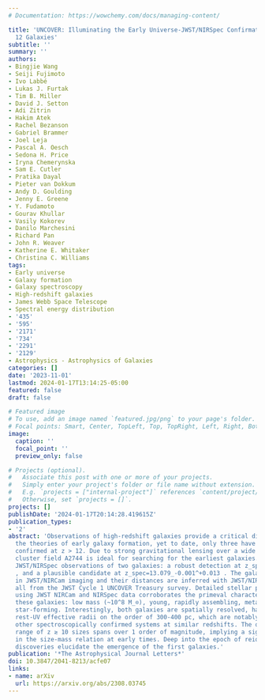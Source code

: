 ```yaml
---
# Documentation: https://wowchemy.com/docs/managing-content/

title: 'UNCOVER: Illuminating the Early Universe-JWST/NIRSpec Confirmation of z >
  12 Galaxies'
subtitle: ''
summary: ''
authors:
- Bingjie Wang
- Seiji Fujimoto
- Ivo Labbé
- Lukas J. Furtak
- Tim B. Miller
- David J. Setton
- Adi Zitrin
- Hakim Atek
- Rachel Bezanson
- Gabriel Brammer
- Joel Leja
- Pascal A. Oesch
- Sedona H. Price
- Iryna Chemerynska
- Sam E. Cutler
- Pratika Dayal
- Pieter van Dokkum
- Andy D. Goulding
- Jenny E. Greene
- Y. Fudamoto
- Gourav Khullar
- Vasily Kokorev
- Danilo Marchesini
- Richard Pan
- John R. Weaver
- Katherine E. Whitaker
- Christina C. Williams
tags:
- Early universe
- Galaxy formation
- Galaxy spectroscopy
- High-redshift galaxies
- James Webb Space Telescope
- Spectral energy distribution
- '435'
- '595'
- '2171'
- '734'
- '2291'
- '2129'
- Astrophysics - Astrophysics of Galaxies
categories: []
date: '2023-11-01'
lastmod: 2024-01-17T13:14:25-05:00
featured: false
draft: false

# Featured image
# To use, add an image named `featured.jpg/png` to your page's folder.
# Focal points: Smart, Center, TopLeft, Top, TopRight, Left, Right, BottomLeft, Bottom, BottomRight.
image:
  caption: ''
  focal_point: ''
  preview_only: false

# Projects (optional).
#   Associate this post with one or more of your projects.
#   Simply enter your project's folder or file name without extension.
#   E.g. `projects = ["internal-project"]` references `content/project/deep-learning/index.md`.
#   Otherwise, set `projects = []`.
projects: []
publishDate: '2024-01-17T20:14:28.419615Z'
publication_types:
- '2'
abstract: 'Observations of high-redshift galaxies provide a critical direct test to
  the theories of early galaxy formation, yet to date, only three have been spectroscopically
  confirmed at z > 12. Due to strong gravitational lensing over a wide area, the galaxy
  cluster field A2744 is ideal for searching for the earliest galaxies. Here we present
  JWST/NIRSpec observations of two galaxies: a robust detection at z_spec=12.393_-0.001^+0.004
  , and a plausible candidate at z_spec=13.079_-0.001^+0.013 . The galaxies are discovered
  in JWST/NIRCam imaging and their distances are inferred with JWST/NIRSpec spectroscopy,
  all from the JWST Cycle 1 UNCOVER Treasury survey. Detailed stellar population modeling
  using JWST NIRCam and NIRSpec data corroborates the primeval characteristics of
  these galaxies: low mass (~10^8 M_⊙), young, rapidly assembling, metal-poor, and
  star-forming. Interestingly, both galaxies are spatially resolved, having lensing-corrected
  rest-UV effective radii on the order of 300-400 pc, which are notably larger than
  other spectroscopically confirmed systems at similar redshifts. The observed dynamic
  range of z ≳ 10 sizes spans over 1 order of magnitude, implying a significant scatter
  in the size-mass relation at early times. Deep into the epoch of reionization, these
  discoveries elucidate the emergence of the first galaxies.'
publication: '*The Astrophysical Journal Letters*'
doi: 10.3847/2041-8213/acfe07
links:
- name: arXiv
  url: https://arxiv.org/abs/2308.03745
---
```

